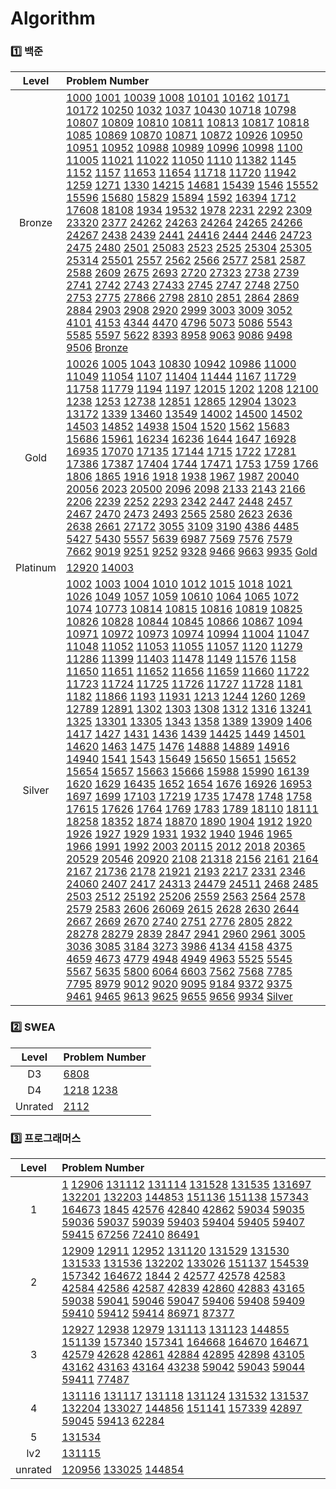 # Algorithm
### 1️⃣ 백준
| Level | Problem Number |
| :------: | :------ |
| Bronze | [1000](https://github.com/HurDong/Algorithm/tree/main/백준/Bronze/1000. A＋B) [1001](https://github.com/HurDong/Algorithm/tree/main/백준/Bronze/1001. A－B) [10039](https://github.com/HurDong/Algorithm/tree/main/백준/Bronze/10039. 평균 점수) [1008](https://github.com/HurDong/Algorithm/tree/main/백준/Bronze/1008. A／B) [10101](https://github.com/HurDong/Algorithm/tree/main/백준/Bronze/10101. 삼각형 외우기) [10162](https://github.com/HurDong/Algorithm/tree/main/백준/Bronze/10162. 전자레인지) [10171](https://github.com/HurDong/Algorithm/tree/main/백준/Bronze/10171. 고양이) [10172](https://github.com/HurDong/Algorithm/tree/main/백준/Bronze/10172. 개) [10250](https://github.com/HurDong/Algorithm/tree/main/백준/Bronze/10250. ACM 호텔) [1032](https://github.com/HurDong/Algorithm/tree/main/백준/Bronze/1032. 명령 프롬프트) [1037](https://github.com/HurDong/Algorithm/tree/main/백준/Bronze/1037. 약수) [10430](https://github.com/HurDong/Algorithm/tree/main/백준/Bronze/10430. 나머지) [10718](https://github.com/HurDong/Algorithm/tree/main/백준/Bronze/10718. We love kriii) [10798](https://github.com/HurDong/Algorithm/tree/main/백준/Bronze/10798. 세로읽기) [10807](https://github.com/HurDong/Algorithm/tree/main/백준/Bronze/10807. 개수 세기) [10809](https://github.com/HurDong/Algorithm/tree/main/백준/Bronze/10809. 알파벳 찾기) [10810](https://github.com/HurDong/Algorithm/tree/main/백준/Bronze/10810. 공 넣기) [10811](https://github.com/HurDong/Algorithm/tree/main/백준/Bronze/10811. 바구니 뒤집기) [10813](https://github.com/HurDong/Algorithm/tree/main/백준/Bronze/10813. 공 바꾸기) [10817](https://github.com/HurDong/Algorithm/tree/main/백준/Bronze/10817. 세 수) [10818](https://github.com/HurDong/Algorithm/tree/main/백준/Bronze/10818. 최소， 최대) [1085](https://github.com/HurDong/Algorithm/tree/main/백준/Bronze/1085. 직사각형에서 탈출) [10869](https://github.com/HurDong/Algorithm/tree/main/백준/Bronze/10869. 사칙연산) [10870](https://github.com/HurDong/Algorithm/tree/main/백준/Bronze/10870. 피보나치 수 5) [10871](https://github.com/HurDong/Algorithm/tree/main/백준/Bronze/10871. X보다 작은 수) [10872](https://github.com/HurDong/Algorithm/tree/main/백준/Bronze/10872. 팩토리얼) [10926](https://github.com/HurDong/Algorithm/tree/main/백준/Bronze/10926. ？？！) [10950](https://github.com/HurDong/Algorithm/tree/main/백준/Bronze/10950. A＋B － 3) [10951](https://github.com/HurDong/Algorithm/tree/main/백준/Bronze/10951. A＋B － 4) [10952](https://github.com/HurDong/Algorithm/tree/main/백준/Bronze/10952. A＋B － 5) [10988](https://github.com/HurDong/Algorithm/tree/main/백준/Bronze/10988. 팰린드롬인지 확인하기) [10989](https://github.com/HurDong/Algorithm/tree/main/백준/Bronze/10989. 수 정렬하기 3) [10996](https://github.com/HurDong/Algorithm/tree/main/백준/Bronze/10996. 별 찍기 － 21) [10998](https://github.com/HurDong/Algorithm/tree/main/백준/Bronze/10998. A×B) [1100](https://github.com/HurDong/Algorithm/tree/main/백준/Bronze/1100. 하얀 칸) [11005](https://github.com/HurDong/Algorithm/tree/main/백준/Bronze/11005. 진법 변환 2) [11021](https://github.com/HurDong/Algorithm/tree/main/백준/Bronze/11021. A＋B － 7) [11022](https://github.com/HurDong/Algorithm/tree/main/백준/Bronze/11022. A＋B － 8) [11050](https://github.com/HurDong/Algorithm/tree/main/백준/Bronze/11050. 이항 계수 1) [1110](https://github.com/HurDong/Algorithm/tree/main/백준/Bronze/1110. 더하기 사이클) [11382](https://github.com/HurDong/Algorithm/tree/main/백준/Bronze/11382. 꼬마 정민) [1145](https://github.com/HurDong/Algorithm/tree/main/백준/Bronze/1145. 적어도 대부분의 배수) [1152](https://github.com/HurDong/Algorithm/tree/main/백준/Bronze/1152. 단어의 개수) [1157](https://github.com/HurDong/Algorithm/tree/main/백준/Bronze/1157. 단어 공부) [11653](https://github.com/HurDong/Algorithm/tree/main/백준/Bronze/11653. 소인수분해) [11654](https://github.com/HurDong/Algorithm/tree/main/백준/Bronze/11654. 아스키 코드) [11718](https://github.com/HurDong/Algorithm/tree/main/백준/Bronze/11718. 그대로 출력하기) [11720](https://github.com/HurDong/Algorithm/tree/main/백준/Bronze/11720. 숫자의 합) [11942](https://github.com/HurDong/Algorithm/tree/main/백준/Bronze/11942. 고려대는 사랑입니다) [1259](https://github.com/HurDong/Algorithm/tree/main/백준/Bronze/1259. 팰린드롬수) [1271](https://github.com/HurDong/Algorithm/tree/main/백준/Bronze/1271. 엄청난 부자2) [1330](https://github.com/HurDong/Algorithm/tree/main/백준/Bronze/1330. 두 수 비교하기) [14215](https://github.com/HurDong/Algorithm/tree/main/백준/Bronze/14215. 세 막대) [14681](https://github.com/HurDong/Algorithm/tree/main/백준/Bronze/14681. 사분면 고르기) [15439](https://github.com/HurDong/Algorithm/tree/main/백준/Bronze/15439. 베라의 패션) [1546](https://github.com/HurDong/Algorithm/tree/main/백준/Bronze/1546. 평균) [15552](https://github.com/HurDong/Algorithm/tree/main/백준/Bronze/15552. 빠른 A＋B) [15596](https://github.com/HurDong/Algorithm/tree/main/백준/Bronze/15596. 정수 N개의 합) [15680](https://github.com/HurDong/Algorithm/tree/main/백준/Bronze/15680. 연세대학교) [15829](https://github.com/HurDong/Algorithm/tree/main/백준/Bronze/15829. Hashing) [15894](https://github.com/HurDong/Algorithm/tree/main/백준/Bronze/15894. 수학은 체육과목 입니다) [1592](https://github.com/HurDong/Algorithm/tree/main/백준/Bronze/1592. 영식이와 친구들) [16394](https://github.com/HurDong/Algorithm/tree/main/백준/Bronze/16394. 홍익대학교) [1712](https://github.com/HurDong/Algorithm/tree/main/백준/Bronze/1712. 손익분기점) [17608](https://github.com/HurDong/Algorithm/tree/main/백준/Bronze/17608. 막대기) [18108](https://github.com/HurDong/Algorithm/tree/main/백준/Bronze/18108. 1998년생인 내가 태국에서는 2541년생？！) [1934](https://github.com/HurDong/Algorithm/tree/main/백준/Bronze/1934. 최소공배수) [19532](https://github.com/HurDong/Algorithm/tree/main/백준/Bronze/19532. 수학은 비대면강의입니다) [1978](https://github.com/HurDong/Algorithm/tree/main/백준/Bronze/1978. 소수 찾기) [2231](https://github.com/HurDong/Algorithm/tree/main/백준/Bronze/2231. 분해합) [2292](https://github.com/HurDong/Algorithm/tree/main/백준/Bronze/2292. 벌집) [2309](https://github.com/HurDong/Algorithm/tree/main/백준/Bronze/2309. 일곱 난쟁이) [23320](https://github.com/HurDong/Algorithm/tree/main/백준/Bronze/23320. 홍익 절대평가) [2377](https://github.com/HurDong/Algorithm/tree/main/백준/Bronze/2377. Pottery) [24262](https://github.com/HurDong/Algorithm/tree/main/백준/Bronze/24262. 알고리즘 수업 － 알고리즘의 수행 시간 1) [24263](https://github.com/HurDong/Algorithm/tree/main/백준/Bronze/24263. 알고리즘 수업 － 알고리즘의 수행 시간 2) [24264](https://github.com/HurDong/Algorithm/tree/main/백준/Bronze/24264. 알고리즘 수업 － 알고리즘의 수행 시간 3) [24265](https://github.com/HurDong/Algorithm/tree/main/백준/Bronze/24265. 알고리즘 수업 － 알고리즘의 수행 시간 4) [24266](https://github.com/HurDong/Algorithm/tree/main/백준/Bronze/24266. 알고리즘 수업 － 알고리즘의 수행 시간 5) [24267](https://github.com/HurDong/Algorithm/tree/main/백준/Bronze/24267. 알고리즘 수업 － 알고리즘의 수행 시간 6) [2438](https://github.com/HurDong/Algorithm/tree/main/백준/Bronze/2438. 별 찍기 － 1) [2439](https://github.com/HurDong/Algorithm/tree/main/백준/Bronze/2439. 별 찍기 － 2) [2441](https://github.com/HurDong/Algorithm/tree/main/백준/Bronze/2441. 별 찍기 － 4) [24416](https://github.com/HurDong/Algorithm/tree/main/백준/Bronze/24416. 알고리즘 수업 － 피보나치 수 1) [2444](https://github.com/HurDong/Algorithm/tree/main/백준/Bronze/2444. 별 찍기 － 7) [2446](https://github.com/HurDong/Algorithm/tree/main/백준/Bronze/2446. 별 찍기 － 9) [24723](https://github.com/HurDong/Algorithm/tree/main/백준/Bronze/24723. 녹색거탑) [2475](https://github.com/HurDong/Algorithm/tree/main/백준/Bronze/2475. 검증수) [2480](https://github.com/HurDong/Algorithm/tree/main/백준/Bronze/2480. 주사위 세개) [2501](https://github.com/HurDong/Algorithm/tree/main/백준/Bronze/2501. 약수 구하기) [25083](https://github.com/HurDong/Algorithm/tree/main/백준/Bronze/25083. 새싹) [2523](https://github.com/HurDong/Algorithm/tree/main/백준/Bronze/2523. 별 찍기 － 13) [2525](https://github.com/HurDong/Algorithm/tree/main/백준/Bronze/2525. 오븐 시계) [25304](https://github.com/HurDong/Algorithm/tree/main/백준/Bronze/25304. 영수증) [25305](https://github.com/HurDong/Algorithm/tree/main/백준/Bronze/25305. 커트라인) [25314](https://github.com/HurDong/Algorithm/tree/main/백준/Bronze/25314. 코딩은 체육과목 입니다) [25501](https://github.com/HurDong/Algorithm/tree/main/백준/Bronze/25501. 재귀의 귀재) [2557](https://github.com/HurDong/Algorithm/tree/main/백준/Bronze/2557. Hello World) [2562](https://github.com/HurDong/Algorithm/tree/main/백준/Bronze/2562. 최댓값) [2566](https://github.com/HurDong/Algorithm/tree/main/백준/Bronze/2566. 최댓값) [2577](https://github.com/HurDong/Algorithm/tree/main/백준/Bronze/2577. 숫자의 개수) [2581](https://github.com/HurDong/Algorithm/tree/main/백준/Bronze/2581. 소수) [2587](https://github.com/HurDong/Algorithm/tree/main/백준/Bronze/2587. 대표값2) [2588](https://github.com/HurDong/Algorithm/tree/main/백준/Bronze/2588. 곱셈) [2609](https://github.com/HurDong/Algorithm/tree/main/백준/Bronze/2609. 최대공약수와 최소공배수) [2675](https://github.com/HurDong/Algorithm/tree/main/백준/Bronze/2675. 문자열 반복) [2693](https://github.com/HurDong/Algorithm/tree/main/백준/Bronze/2693. N번째 큰 수) [2720](https://github.com/HurDong/Algorithm/tree/main/백준/Bronze/2720. 세탁소 사장 동혁) [27323](https://github.com/HurDong/Algorithm/tree/main/백준/Bronze/27323. 직사각형) [2738](https://github.com/HurDong/Algorithm/tree/main/백준/Bronze/2738. 행렬 덧셈) [2739](https://github.com/HurDong/Algorithm/tree/main/백준/Bronze/2739. 구구단) [2741](https://github.com/HurDong/Algorithm/tree/main/백준/Bronze/2741. N 찍기) [2742](https://github.com/HurDong/Algorithm/tree/main/백준/Bronze/2742. 기찍 N) [2743](https://github.com/HurDong/Algorithm/tree/main/백준/Bronze/2743. 단어 길이 재기) [27433](https://github.com/HurDong/Algorithm/tree/main/백준/Bronze/27433. 팩토리얼 2) [2745](https://github.com/HurDong/Algorithm/tree/main/백준/Bronze/2745. 진법 변환) [2747](https://github.com/HurDong/Algorithm/tree/main/백준/Bronze/2747. 피보나치 수) [2748](https://github.com/HurDong/Algorithm/tree/main/백준/Bronze/2748. 피보나치 수 2) [2750](https://github.com/HurDong/Algorithm/tree/main/백준/Bronze/2750. 수 정렬하기) [2753](https://github.com/HurDong/Algorithm/tree/main/백준/Bronze/2753. 윤년) [2775](https://github.com/HurDong/Algorithm/tree/main/백준/Bronze/2775. 부녀회장이 될테야) [27866](https://github.com/HurDong/Algorithm/tree/main/백준/Bronze/27866. 문자와 문자열) [2798](https://github.com/HurDong/Algorithm/tree/main/백준/Bronze/2798. 블랙잭) [2810](https://github.com/HurDong/Algorithm/tree/main/백준/Bronze/2810. 컵홀더) [2851](https://github.com/HurDong/Algorithm/tree/main/백준/Bronze/2851. 슈퍼 마리오) [2864](https://github.com/HurDong/Algorithm/tree/main/백준/Bronze/2864. 5와 6의 차이) [2869](https://github.com/HurDong/Algorithm/tree/main/백준/Bronze/2869. 달팽이는 올라가고 싶다) [2884](https://github.com/HurDong/Algorithm/tree/main/백준/Bronze/2884. 알람 시계) [2903](https://github.com/HurDong/Algorithm/tree/main/백준/Bronze/2903. 중앙 이동 알고리즘) [2908](https://github.com/HurDong/Algorithm/tree/main/백준/Bronze/2908. 상수) [2920](https://github.com/HurDong/Algorithm/tree/main/백준/Bronze/2920. 음계) [2999](https://github.com/HurDong/Algorithm/tree/main/백준/Bronze/2999. 비밀 이메일) [3003](https://github.com/HurDong/Algorithm/tree/main/백준/Bronze/3003. 킹， 퀸， 룩， 비숍， 나이트， 폰) [3009](https://github.com/HurDong/Algorithm/tree/main/백준/Bronze/3009. 네 번째 점) [3052](https://github.com/HurDong/Algorithm/tree/main/백준/Bronze/3052. 나머지) [4101](https://github.com/HurDong/Algorithm/tree/main/백준/Bronze/4101. 크냐？) [4153](https://github.com/HurDong/Algorithm/tree/main/백준/Bronze/4153. 직각삼각형) [4344](https://github.com/HurDong/Algorithm/tree/main/백준/Bronze/4344. 평균은 넘겠지) [4470](https://github.com/HurDong/Algorithm/tree/main/백준/Bronze/4470. 줄번호) [4796](https://github.com/HurDong/Algorithm/tree/main/백준/Bronze/4796. 캠핑) [5073](https://github.com/HurDong/Algorithm/tree/main/백준/Bronze/5073. 삼각형과 세 변) [5086](https://github.com/HurDong/Algorithm/tree/main/백준/Bronze/5086. 배수와 약수) [5543](https://github.com/HurDong/Algorithm/tree/main/백준/Bronze/5543. 상근날드) [5585](https://github.com/HurDong/Algorithm/tree/main/백준/Bronze/5585. 거스름돈) [5597](https://github.com/HurDong/Algorithm/tree/main/백준/Bronze/5597. 과제 안 내신 분．．？) [5622](https://github.com/HurDong/Algorithm/tree/main/백준/Bronze/5622. 다이얼) [8393](https://github.com/HurDong/Algorithm/tree/main/백준/Bronze/8393. 합) [8958](https://github.com/HurDong/Algorithm/tree/main/백준/Bronze/8958. OX퀴즈) [9063](https://github.com/HurDong/Algorithm/tree/main/백준/Bronze/9063. 대지) [9086](https://github.com/HurDong/Algorithm/tree/main/백준/Bronze/9086. 문자열) [9498](https://github.com/HurDong/Algorithm/tree/main/백준/Bronze/9498. 시험 성적) [9506](https://github.com/HurDong/Algorithm/tree/main/백준/Bronze/9506. 약수들의 합) [Bronze](https://github.com/HurDong/Algorithm/tree/main/백준/Bronze/Bronze.iml)  |
| Gold | [10026](https://github.com/HurDong/Algorithm/tree/main/백준/Gold/10026. 적록색약) [1005](https://github.com/HurDong/Algorithm/tree/main/백준/Gold/1005. ACM Craft) [1043](https://github.com/HurDong/Algorithm/tree/main/백준/Gold/1043. 거짓말) [10830](https://github.com/HurDong/Algorithm/tree/main/백준/Gold/10830. 행렬 제곱) [10942](https://github.com/HurDong/Algorithm/tree/main/백준/Gold/10942. 팰린드롬？) [10986](https://github.com/HurDong/Algorithm/tree/main/백준/Gold/10986. 나머지 합) [11000](https://github.com/HurDong/Algorithm/tree/main/백준/Gold/11000. 강의실 배정) [11049](https://github.com/HurDong/Algorithm/tree/main/백준/Gold/11049. 행렬 곱셈 순서) [11054](https://github.com/HurDong/Algorithm/tree/main/백준/Gold/11054. 가장 긴 바이토닉 부분 수열) [1107](https://github.com/HurDong/Algorithm/tree/main/백준/Gold/1107. 리모컨) [11404](https://github.com/HurDong/Algorithm/tree/main/백준/Gold/11404. 플로이드) [11444](https://github.com/HurDong/Algorithm/tree/main/백준/Gold/11444. 피보나치 수 6) [1167](https://github.com/HurDong/Algorithm/tree/main/백준/Gold/1167. 트리의 지름) [11729](https://github.com/HurDong/Algorithm/tree/main/백준/Gold/11729. 하노이 탑 이동 순서) [11758](https://github.com/HurDong/Algorithm/tree/main/백준/Gold/11758. CCW) [11779](https://github.com/HurDong/Algorithm/tree/main/백준/Gold/11779. 최소비용 구하기 2) [1194](https://github.com/HurDong/Algorithm/tree/main/백준/Gold/1194. 달이 차오른다， 가자．) [1197](https://github.com/HurDong/Algorithm/tree/main/백준/Gold/1197. 최소 스패닝 트리) [12015](https://github.com/HurDong/Algorithm/tree/main/백준/Gold/12015. 가장 긴 증가하는 부분 수열 2) [1202](https://github.com/HurDong/Algorithm/tree/main/백준/Gold/1202. 보석 도둑) [1208](https://github.com/HurDong/Algorithm/tree/main/백준/Gold/1208. 부분수열의 합 2) [12100](https://github.com/HurDong/Algorithm/tree/main/백준/Gold/12100. 2048 （Easy）) [1238](https://github.com/HurDong/Algorithm/tree/main/백준/Gold/1238. 파티) [1253](https://github.com/HurDong/Algorithm/tree/main/백준/Gold/1253. 좋다) [12738](https://github.com/HurDong/Algorithm/tree/main/백준/Gold/12738. 가장 긴 증가하는 부분 수열 3) [12851](https://github.com/HurDong/Algorithm/tree/main/백준/Gold/12851. 숨바꼭질 2) [12865](https://github.com/HurDong/Algorithm/tree/main/백준/Gold/12865. 평범한 배낭) [12904](https://github.com/HurDong/Algorithm/tree/main/백준/Gold/12904. A와 B) [13023](https://github.com/HurDong/Algorithm/tree/main/백준/Gold/13023. ABCDE) [13172](https://github.com/HurDong/Algorithm/tree/main/백준/Gold/13172. Σ) [1339](https://github.com/HurDong/Algorithm/tree/main/백준/Gold/1339. 단어 수학) [13460](https://github.com/HurDong/Algorithm/tree/main/백준/Gold/13460. 구슬 탈출 2) [13549](https://github.com/HurDong/Algorithm/tree/main/백준/Gold/13549. 숨바꼭질 3) [14002](https://github.com/HurDong/Algorithm/tree/main/백준/Gold/14002. 가장 긴 증가하는 부분 수열 4) [14500](https://github.com/HurDong/Algorithm/tree/main/백준/Gold/14500. 테트로미노) [14502](https://github.com/HurDong/Algorithm/tree/main/백준/Gold/14502. 연구소) [14503](https://github.com/HurDong/Algorithm/tree/main/백준/Gold/14503. 로봇 청소기) [14852](https://github.com/HurDong/Algorithm/tree/main/백준/Gold/14852. 타일 채우기 3) [14938](https://github.com/HurDong/Algorithm/tree/main/백준/Gold/14938. 서강그라운드) [1504](https://github.com/HurDong/Algorithm/tree/main/백준/Gold/1504. 특정한 최단 경로) [1520](https://github.com/HurDong/Algorithm/tree/main/백준/Gold/1520. 내리막 길) [1562](https://github.com/HurDong/Algorithm/tree/main/백준/Gold/1562. 계단 수) [15683](https://github.com/HurDong/Algorithm/tree/main/백준/Gold/15683. 감시) [15686](https://github.com/HurDong/Algorithm/tree/main/백준/Gold/15686. 치킨 배달) [15961](https://github.com/HurDong/Algorithm/tree/main/백준/Gold/15961. 회전 초밥) [16234](https://github.com/HurDong/Algorithm/tree/main/백준/Gold/16234. 인구 이동) [16236](https://github.com/HurDong/Algorithm/tree/main/백준/Gold/16236. 아기 상어) [1644](https://github.com/HurDong/Algorithm/tree/main/백준/Gold/1644. 소수의 연속합) [1647](https://github.com/HurDong/Algorithm/tree/main/백준/Gold/1647. 도시 분할 계획) [16928](https://github.com/HurDong/Algorithm/tree/main/백준/Gold/16928. 뱀과 사다리 게임) [16935](https://github.com/HurDong/Algorithm/tree/main/백준/Gold/16935. 배열 돌리기 3) [17070](https://github.com/HurDong/Algorithm/tree/main/백준/Gold/17070. 파이프 옮기기 1) [17135](https://github.com/HurDong/Algorithm/tree/main/백준/Gold/17135. 캐슬 디펜스) [17144](https://github.com/HurDong/Algorithm/tree/main/백준/Gold/17144. 미세먼지 안녕！) [1715](https://github.com/HurDong/Algorithm/tree/main/백준/Gold/1715. 카드 정렬하기) [1722](https://github.com/HurDong/Algorithm/tree/main/백준/Gold/1722. 순열의 순서) [17281](https://github.com/HurDong/Algorithm/tree/main/백준/Gold/17281. ⚾) [17386](https://github.com/HurDong/Algorithm/tree/main/백준/Gold/17386. 선분 교차 1) [17387](https://github.com/HurDong/Algorithm/tree/main/백준/Gold/17387. 선분 교차 2) [17404](https://github.com/HurDong/Algorithm/tree/main/백준/Gold/17404. RGB거리 2) [1744](https://github.com/HurDong/Algorithm/tree/main/백준/Gold/1744. 수 묶기) [17471](https://github.com/HurDong/Algorithm/tree/main/백준/Gold/17471. 게리맨더링) [1753](https://github.com/HurDong/Algorithm/tree/main/백준/Gold/1753. 최단경로) [1759](https://github.com/HurDong/Algorithm/tree/main/백준/Gold/1759. 암호 만들기) [1766](https://github.com/HurDong/Algorithm/tree/main/백준/Gold/1766. 문제집) [1806](https://github.com/HurDong/Algorithm/tree/main/백준/Gold/1806. 부분합) [1865](https://github.com/HurDong/Algorithm/tree/main/백준/Gold/1865. 웜홀) [1916](https://github.com/HurDong/Algorithm/tree/main/백준/Gold/1916. 최소비용 구하기) [1918](https://github.com/HurDong/Algorithm/tree/main/백준/Gold/1918. 후위 표기식) [1938](https://github.com/HurDong/Algorithm/tree/main/백준/Gold/1938. 통나무 옮기기) [1967](https://github.com/HurDong/Algorithm/tree/main/백준/Gold/1967. 트리의 지름) [1987](https://github.com/HurDong/Algorithm/tree/main/백준/Gold/1987. 알파벳) [20040](https://github.com/HurDong/Algorithm/tree/main/백준/Gold/20040. 사이클 게임) [20056](https://github.com/HurDong/Algorithm/tree/main/백준/Gold/20056. 마법사 상어와 파이어볼) [2023](https://github.com/HurDong/Algorithm/tree/main/백준/Gold/2023. 신기한 소수) [20500](https://github.com/HurDong/Algorithm/tree/main/백준/Gold/20500. Ezreal 여눈부터 가네 ㅈㅈ) [2096](https://github.com/HurDong/Algorithm/tree/main/백준/Gold/2096. 내려가기) [2098](https://github.com/HurDong/Algorithm/tree/main/백준/Gold/2098. 외판원 순회) [2133](https://github.com/HurDong/Algorithm/tree/main/백준/Gold/2133. 타일 채우기) [2143](https://github.com/HurDong/Algorithm/tree/main/백준/Gold/2143. 두 배열의 합) [2166](https://github.com/HurDong/Algorithm/tree/main/백준/Gold/2166. 다각형의 면적) [2206](https://github.com/HurDong/Algorithm/tree/main/백준/Gold/2206. 벽 부수고 이동하기) [2239](https://github.com/HurDong/Algorithm/tree/main/백준/Gold/2239. 스도쿠) [2252](https://github.com/HurDong/Algorithm/tree/main/백준/Gold/2252. 줄 세우기) [2293](https://github.com/HurDong/Algorithm/tree/main/백준/Gold/2293. 동전 1) [2342](https://github.com/HurDong/Algorithm/tree/main/백준/Gold/2342. Dance Dance Revolution) [2447](https://github.com/HurDong/Algorithm/tree/main/백준/Gold/2447. 별 찍기 － 10) [2448](https://github.com/HurDong/Algorithm/tree/main/백준/Gold/2448. 별 찍기 － 11) [2457](https://github.com/HurDong/Algorithm/tree/main/백준/Gold/2457. 공주님의 정원) [2467](https://github.com/HurDong/Algorithm/tree/main/백준/Gold/2467. 용액) [2470](https://github.com/HurDong/Algorithm/tree/main/백준/Gold/2470. 두 용액) [2473](https://github.com/HurDong/Algorithm/tree/main/백준/Gold/2473. 세 용액) [2493](https://github.com/HurDong/Algorithm/tree/main/백준/Gold/2493. 탑) [2565](https://github.com/HurDong/Algorithm/tree/main/백준/Gold/2565. 전깃줄) [2580](https://github.com/HurDong/Algorithm/tree/main/백준/Gold/2580. 스도쿠) [2623](https://github.com/HurDong/Algorithm/tree/main/백준/Gold/2623. 음악프로그램) [2636](https://github.com/HurDong/Algorithm/tree/main/백준/Gold/2636. 치즈) [2638](https://github.com/HurDong/Algorithm/tree/main/백준/Gold/2638. 치즈) [2661](https://github.com/HurDong/Algorithm/tree/main/백준/Gold/2661. 좋은수열) [27172](https://github.com/HurDong/Algorithm/tree/main/백준/Gold/27172. 수 나누기 게임) [3055](https://github.com/HurDong/Algorithm/tree/main/백준/Gold/3055. 탈출) [3109](https://github.com/HurDong/Algorithm/tree/main/백준/Gold/3109. 빵집) [3190](https://github.com/HurDong/Algorithm/tree/main/백준/Gold/3190. 뱀) [4386](https://github.com/HurDong/Algorithm/tree/main/백준/Gold/4386. 별자리 만들기) [4485](https://github.com/HurDong/Algorithm/tree/main/백준/Gold/4485. 녹색 옷 입은 애가 젤다지？) [5427](https://github.com/HurDong/Algorithm/tree/main/백준/Gold/5427. 불) [5430](https://github.com/HurDong/Algorithm/tree/main/백준/Gold/5430. AC) [5557](https://github.com/HurDong/Algorithm/tree/main/백준/Gold/5557. 1학년) [5639](https://github.com/HurDong/Algorithm/tree/main/백준/Gold/5639. 이진 검색 트리) [6987](https://github.com/HurDong/Algorithm/tree/main/백준/Gold/6987. 월드컵) [7569](https://github.com/HurDong/Algorithm/tree/main/백준/Gold/7569. 토마토) [7576](https://github.com/HurDong/Algorithm/tree/main/백준/Gold/7576. 토마토) [7579](https://github.com/HurDong/Algorithm/tree/main/백준/Gold/7579. 앱) [7662](https://github.com/HurDong/Algorithm/tree/main/백준/Gold/7662. 이중 우선순위 큐) [9019](https://github.com/HurDong/Algorithm/tree/main/백준/Gold/9019. DSLR) [9251](https://github.com/HurDong/Algorithm/tree/main/백준/Gold/9251. LCS) [9252](https://github.com/HurDong/Algorithm/tree/main/백준/Gold/9252. LCS 2) [9328](https://github.com/HurDong/Algorithm/tree/main/백준/Gold/9328. 열쇠) [9466](https://github.com/HurDong/Algorithm/tree/main/백준/Gold/9466. 텀 프로젝트) [9663](https://github.com/HurDong/Algorithm/tree/main/백준/Gold/9663. N－Queen) [9935](https://github.com/HurDong/Algorithm/tree/main/백준/Gold/9935. 문자열 폭발) [Gold](https://github.com/HurDong/Algorithm/tree/main/백준/Gold/Gold.iml)  |
| Platinum | [12920](https://github.com/HurDong/Algorithm/tree/main/백준/Platinum/12920. 평범한 배낭 2) [14003](https://github.com/HurDong/Algorithm/tree/main/백준/Platinum/14003. 가장 긴 증가하는 부분 수열 5)  |
| Silver | [1002](https://github.com/HurDong/Algorithm/tree/main/백준/Silver/1002. 터렛) [1003](https://github.com/HurDong/Algorithm/tree/main/백준/Silver/1003. 피보나치 함수) [1004](https://github.com/HurDong/Algorithm/tree/main/백준/Silver/1004. 어린 왕자) [1010](https://github.com/HurDong/Algorithm/tree/main/백준/Silver/1010. 다리 놓기) [1012](https://github.com/HurDong/Algorithm/tree/main/백준/Silver/1012. 유기농 배추) [1015](https://github.com/HurDong/Algorithm/tree/main/백준/Silver/1015. 수열 정렬) [1018](https://github.com/HurDong/Algorithm/tree/main/백준/Silver/1018. 체스판 다시 칠하기) [1021](https://github.com/HurDong/Algorithm/tree/main/백준/Silver/1021. 회전하는 큐) [1026](https://github.com/HurDong/Algorithm/tree/main/백준/Silver/1026. 보물) [1049](https://github.com/HurDong/Algorithm/tree/main/백준/Silver/1049. 기타줄) [1057](https://github.com/HurDong/Algorithm/tree/main/백준/Silver/1057. 토너먼트) [1059](https://github.com/HurDong/Algorithm/tree/main/백준/Silver/1059. 좋은 구간) [10610](https://github.com/HurDong/Algorithm/tree/main/백준/Silver/10610. 30) [1064](https://github.com/HurDong/Algorithm/tree/main/백준/Silver/1064. 평행사변형) [1065](https://github.com/HurDong/Algorithm/tree/main/백준/Silver/1065. 한수) [1072](https://github.com/HurDong/Algorithm/tree/main/백준/Silver/1072. 게임) [1074](https://github.com/HurDong/Algorithm/tree/main/백준/Silver/1074. Z) [10773](https://github.com/HurDong/Algorithm/tree/main/백준/Silver/10773. 제로) [10814](https://github.com/HurDong/Algorithm/tree/main/백준/Silver/10814. 나이순 정렬) [10815](https://github.com/HurDong/Algorithm/tree/main/백준/Silver/10815. 숫자 카드) [10816](https://github.com/HurDong/Algorithm/tree/main/백준/Silver/10816. 숫자 카드 2) [10819](https://github.com/HurDong/Algorithm/tree/main/백준/Silver/10819. 차이를 최대로) [10825](https://github.com/HurDong/Algorithm/tree/main/백준/Silver/10825. 국영수) [10826](https://github.com/HurDong/Algorithm/tree/main/백준/Silver/10826. 피보나치 수 4) [10828](https://github.com/HurDong/Algorithm/tree/main/백준/Silver/10828. 스택) [10844](https://github.com/HurDong/Algorithm/tree/main/백준/Silver/10844. 쉬운 계단 수) [10845](https://github.com/HurDong/Algorithm/tree/main/백준/Silver/10845. 큐) [10866](https://github.com/HurDong/Algorithm/tree/main/백준/Silver/10866. 덱) [10867](https://github.com/HurDong/Algorithm/tree/main/백준/Silver/10867. 중복 빼고 정렬하기) [1094](https://github.com/HurDong/Algorithm/tree/main/백준/Silver/1094. 막대기) [10971](https://github.com/HurDong/Algorithm/tree/main/백준/Silver/10971. 외판원 순회 2) [10972](https://github.com/HurDong/Algorithm/tree/main/백준/Silver/10972. 다음 순열) [10973](https://github.com/HurDong/Algorithm/tree/main/백준/Silver/10973. 이전 순열) [10974](https://github.com/HurDong/Algorithm/tree/main/백준/Silver/10974. 모든 순열) [10994](https://github.com/HurDong/Algorithm/tree/main/백준/Silver/10994. 별 찍기 － 19) [11004](https://github.com/HurDong/Algorithm/tree/main/백준/Silver/11004. K번째 수) [11047](https://github.com/HurDong/Algorithm/tree/main/백준/Silver/11047. 동전 0) [11048](https://github.com/HurDong/Algorithm/tree/main/백준/Silver/11048. 이동하기) [11052](https://github.com/HurDong/Algorithm/tree/main/백준/Silver/11052. 카드 구매하기) [11053](https://github.com/HurDong/Algorithm/tree/main/백준/Silver/11053. 가장 긴 증가하는 부분 수열) [11055](https://github.com/HurDong/Algorithm/tree/main/백준/Silver/11055. 가장 큰 증가하는 부분 수열) [11057](https://github.com/HurDong/Algorithm/tree/main/백준/Silver/11057. 오르막 수) [1120](https://github.com/HurDong/Algorithm/tree/main/백준/Silver/1120. 문자열) [11279](https://github.com/HurDong/Algorithm/tree/main/백준/Silver/11279. 최대 힙) [11286](https://github.com/HurDong/Algorithm/tree/main/백준/Silver/11286. 절댓값 힙) [11399](https://github.com/HurDong/Algorithm/tree/main/백준/Silver/11399. ATM) [11403](https://github.com/HurDong/Algorithm/tree/main/백준/Silver/11403. 경로 찾기) [11478](https://github.com/HurDong/Algorithm/tree/main/백준/Silver/11478. 서로 다른 부분 문자열의 개수) [1149](https://github.com/HurDong/Algorithm/tree/main/백준/Silver/1149. RGB거리) [11576](https://github.com/HurDong/Algorithm/tree/main/백준/Silver/11576. Base Conversion) [1158](https://github.com/HurDong/Algorithm/tree/main/백준/Silver/1158. 요세푸스 문제) [11650](https://github.com/HurDong/Algorithm/tree/main/백준/Silver/11650. 좌표 정렬하기) [11651](https://github.com/HurDong/Algorithm/tree/main/백준/Silver/11651. 좌표 정렬하기 2) [11652](https://github.com/HurDong/Algorithm/tree/main/백준/Silver/11652. 카드) [11656](https://github.com/HurDong/Algorithm/tree/main/백준/Silver/11656. 접미사 배열) [11659](https://github.com/HurDong/Algorithm/tree/main/백준/Silver/11659. 구간 합 구하기 4) [11660](https://github.com/HurDong/Algorithm/tree/main/백준/Silver/11660. 구간 합 구하기 5) [11722](https://github.com/HurDong/Algorithm/tree/main/백준/Silver/11722. 가장 긴 감소하는 부분 수열) [11723](https://github.com/HurDong/Algorithm/tree/main/백준/Silver/11723. 집합) [11724](https://github.com/HurDong/Algorithm/tree/main/백준/Silver/11724. 연결 요소의 개수) [11725](https://github.com/HurDong/Algorithm/tree/main/백준/Silver/11725. 트리의 부모 찾기) [11726](https://github.com/HurDong/Algorithm/tree/main/백준/Silver/11726. 2×n 타일링) [11727](https://github.com/HurDong/Algorithm/tree/main/백준/Silver/11727. 2×n 타일링 2) [11728](https://github.com/HurDong/Algorithm/tree/main/백준/Silver/11728. 배열 합치기) [1181](https://github.com/HurDong/Algorithm/tree/main/백준/Silver/1181. 단어 정렬) [1182](https://github.com/HurDong/Algorithm/tree/main/백준/Silver/1182. 부분수열의 합) [11866](https://github.com/HurDong/Algorithm/tree/main/백준/Silver/11866. 요세푸스 문제 0) [1193](https://github.com/HurDong/Algorithm/tree/main/백준/Silver/1193. 분수찾기) [11931](https://github.com/HurDong/Algorithm/tree/main/백준/Silver/11931. 수 정렬하기 4) [1213](https://github.com/HurDong/Algorithm/tree/main/백준/Silver/1213. 팰린드롬 만들기) [1244](https://github.com/HurDong/Algorithm/tree/main/백준/Silver/1244. 스위치 켜고 끄기) [1260](https://github.com/HurDong/Algorithm/tree/main/백준/Silver/1260. DFS와 BFS) [1269](https://github.com/HurDong/Algorithm/tree/main/백준/Silver/1269. 대칭 차집합) [12789](https://github.com/HurDong/Algorithm/tree/main/백준/Silver/12789. 도키도키 간식드리미) [12891](https://github.com/HurDong/Algorithm/tree/main/백준/Silver/12891. DNA 비밀번호) [1302](https://github.com/HurDong/Algorithm/tree/main/백준/Silver/1302. 베스트셀러) [1303](https://github.com/HurDong/Algorithm/tree/main/백준/Silver/1303. 전쟁 － 전투) [1308](https://github.com/HurDong/Algorithm/tree/main/백준/Silver/1308. D－Day) [1312](https://github.com/HurDong/Algorithm/tree/main/백준/Silver/1312. 소수) [1316](https://github.com/HurDong/Algorithm/tree/main/백준/Silver/1316. 그룹 단어 체커) [13241](https://github.com/HurDong/Algorithm/tree/main/백준/Silver/13241. 최소공배수) [1325](https://github.com/HurDong/Algorithm/tree/main/백준/Silver/1325. 효율적인 해킹) [13301](https://github.com/HurDong/Algorithm/tree/main/백준/Silver/13301. 타일 장식물) [13305](https://github.com/HurDong/Algorithm/tree/main/백준/Silver/13305. 주유소) [1343](https://github.com/HurDong/Algorithm/tree/main/백준/Silver/1343. 폴리오미노) [1358](https://github.com/HurDong/Algorithm/tree/main/백준/Silver/1358. 하키) [1389](https://github.com/HurDong/Algorithm/tree/main/백준/Silver/1389. 케빈 베이컨의 6단계 법칙) [13909](https://github.com/HurDong/Algorithm/tree/main/백준/Silver/13909. 창문 닫기) [1406](https://github.com/HurDong/Algorithm/tree/main/백준/Silver/1406. 에디터) [1417](https://github.com/HurDong/Algorithm/tree/main/백준/Silver/1417. 국회의원 선거) [1427](https://github.com/HurDong/Algorithm/tree/main/백준/Silver/1427. 소트인사이드) [1431](https://github.com/HurDong/Algorithm/tree/main/백준/Silver/1431. 시리얼 번호) [1436](https://github.com/HurDong/Algorithm/tree/main/백준/Silver/1436. 영화감독 숌) [1439](https://github.com/HurDong/Algorithm/tree/main/백준/Silver/1439. 뒤집기) [14425](https://github.com/HurDong/Algorithm/tree/main/백준/Silver/14425. 문자열 집합) [1449](https://github.com/HurDong/Algorithm/tree/main/백준/Silver/1449. 수리공 항승) [14501](https://github.com/HurDong/Algorithm/tree/main/백준/Silver/14501. 퇴사) [14620](https://github.com/HurDong/Algorithm/tree/main/백준/Silver/14620. 꽃길) [1463](https://github.com/HurDong/Algorithm/tree/main/백준/Silver/1463. 1로 만들기) [1475](https://github.com/HurDong/Algorithm/tree/main/백준/Silver/1475. 방 번호) [1476](https://github.com/HurDong/Algorithm/tree/main/백준/Silver/1476. 날짜 계산) [14888](https://github.com/HurDong/Algorithm/tree/main/백준/Silver/14888. 연산자 끼워넣기) [14889](https://github.com/HurDong/Algorithm/tree/main/백준/Silver/14889. 스타트와 링크) [14916](https://github.com/HurDong/Algorithm/tree/main/백준/Silver/14916. 거스름돈) [14940](https://github.com/HurDong/Algorithm/tree/main/백준/Silver/14940. 쉬운 최단거리) [1541](https://github.com/HurDong/Algorithm/tree/main/백준/Silver/1541. 잃어버린 괄호) [1543](https://github.com/HurDong/Algorithm/tree/main/백준/Silver/1543. 문서 검색) [15649](https://github.com/HurDong/Algorithm/tree/main/백준/Silver/15649. N과 M （1）) [15650](https://github.com/HurDong/Algorithm/tree/main/백준/Silver/15650. N과 M （2）) [15651](https://github.com/HurDong/Algorithm/tree/main/백준/Silver/15651. N과 M （3）) [15652](https://github.com/HurDong/Algorithm/tree/main/백준/Silver/15652. N과 M （4）) [15654](https://github.com/HurDong/Algorithm/tree/main/백준/Silver/15654. N과 M （5）) [15657](https://github.com/HurDong/Algorithm/tree/main/백준/Silver/15657. N과 M （8）) [15663](https://github.com/HurDong/Algorithm/tree/main/백준/Silver/15663. N과 M （9）) [15666](https://github.com/HurDong/Algorithm/tree/main/백준/Silver/15666. N과 M （12）) [15988](https://github.com/HurDong/Algorithm/tree/main/백준/Silver/15988. 1， 2， 3 더하기 3) [15990](https://github.com/HurDong/Algorithm/tree/main/백준/Silver/15990. 1， 2， 3 더하기 5) [16139](https://github.com/HurDong/Algorithm/tree/main/백준/Silver/16139. 인간－컴퓨터 상호작용) [1620](https://github.com/HurDong/Algorithm/tree/main/백준/Silver/1620. 나는야 포켓몬 마스터 이다솜) [1629](https://github.com/HurDong/Algorithm/tree/main/백준/Silver/1629. 곱셈) [16435](https://github.com/HurDong/Algorithm/tree/main/백준/Silver/16435. 스네이크버드) [1652](https://github.com/HurDong/Algorithm/tree/main/백준/Silver/1652. 누울 자리를 찾아라) [1654](https://github.com/HurDong/Algorithm/tree/main/백준/Silver/1654. 랜선 자르기) [1676](https://github.com/HurDong/Algorithm/tree/main/백준/Silver/1676. 팩토리얼 0의 개수) [16926](https://github.com/HurDong/Algorithm/tree/main/백준/Silver/16926. 배열 돌리기 1) [16953](https://github.com/HurDong/Algorithm/tree/main/백준/Silver/16953. A → B) [1697](https://github.com/HurDong/Algorithm/tree/main/백준/Silver/1697. 숨바꼭질) [1699](https://github.com/HurDong/Algorithm/tree/main/백준/Silver/1699. 제곱수의 합) [17103](https://github.com/HurDong/Algorithm/tree/main/백준/Silver/17103. 골드바흐 파티션) [17219](https://github.com/HurDong/Algorithm/tree/main/백준/Silver/17219. 비밀번호 찾기) [1735](https://github.com/HurDong/Algorithm/tree/main/백준/Silver/1735. 분수 합) [17478](https://github.com/HurDong/Algorithm/tree/main/백준/Silver/17478. 재귀함수가 뭔가요？) [1748](https://github.com/HurDong/Algorithm/tree/main/백준/Silver/1748. 수 이어 쓰기 1) [1758](https://github.com/HurDong/Algorithm/tree/main/백준/Silver/1758. 알바생 강호) [17615](https://github.com/HurDong/Algorithm/tree/main/백준/Silver/17615. 볼 모으기) [17626](https://github.com/HurDong/Algorithm/tree/main/백준/Silver/17626. Four Squares) [1764](https://github.com/HurDong/Algorithm/tree/main/백준/Silver/1764. 듣보잡) [1769](https://github.com/HurDong/Algorithm/tree/main/백준/Silver/1769. 3의 배수) [1783](https://github.com/HurDong/Algorithm/tree/main/백준/Silver/1783. 병든 나이트) [1789](https://github.com/HurDong/Algorithm/tree/main/백준/Silver/1789. 수들의 합) [18110](https://github.com/HurDong/Algorithm/tree/main/백준/Silver/18110. solved．ac) [18111](https://github.com/HurDong/Algorithm/tree/main/백준/Silver/18111. 마인크래프트) [18258](https://github.com/HurDong/Algorithm/tree/main/백준/Silver/18258. 큐 2) [18352](https://github.com/HurDong/Algorithm/tree/main/백준/Silver/18352. 특정 거리의 도시 찾기) [1874](https://github.com/HurDong/Algorithm/tree/main/백준/Silver/1874. 스택 수열) [18870](https://github.com/HurDong/Algorithm/tree/main/백준/Silver/18870. 좌표 압축) [1890](https://github.com/HurDong/Algorithm/tree/main/백준/Silver/1890. 점프) [1904](https://github.com/HurDong/Algorithm/tree/main/백준/Silver/1904. 01타일) [1912](https://github.com/HurDong/Algorithm/tree/main/백준/Silver/1912. 연속합) [1920](https://github.com/HurDong/Algorithm/tree/main/백준/Silver/1920. 수 찾기) [1926](https://github.com/HurDong/Algorithm/tree/main/백준/Silver/1926. 그림) [1927](https://github.com/HurDong/Algorithm/tree/main/백준/Silver/1927. 최소 힙) [1929](https://github.com/HurDong/Algorithm/tree/main/백준/Silver/1929. 소수 구하기) [1931](https://github.com/HurDong/Algorithm/tree/main/백준/Silver/1931. 회의실 배정) [1932](https://github.com/HurDong/Algorithm/tree/main/백준/Silver/1932. 정수 삼각형) [1940](https://github.com/HurDong/Algorithm/tree/main/백준/Silver/1940. 주몽) [1946](https://github.com/HurDong/Algorithm/tree/main/백준/Silver/1946. 신입 사원) [1965](https://github.com/HurDong/Algorithm/tree/main/백준/Silver/1965. 상자넣기) [1966](https://github.com/HurDong/Algorithm/tree/main/백준/Silver/1966. 프린터 큐) [1991](https://github.com/HurDong/Algorithm/tree/main/백준/Silver/1991. 트리 순회) [1992](https://github.com/HurDong/Algorithm/tree/main/백준/Silver/1992. 쿼드트리) [2003](https://github.com/HurDong/Algorithm/tree/main/백준/Silver/2003. 수들의 합 2) [20115](https://github.com/HurDong/Algorithm/tree/main/백준/Silver/20115. 에너지 드링크) [2012](https://github.com/HurDong/Algorithm/tree/main/백준/Silver/2012. 등수 매기기) [2018](https://github.com/HurDong/Algorithm/tree/main/백준/Silver/2018. 수들의 합 5) [20365](https://github.com/HurDong/Algorithm/tree/main/백준/Silver/20365. 블로그2) [20529](https://github.com/HurDong/Algorithm/tree/main/백준/Silver/20529. 가장 가까운 세 사람의 심리적 거리) [20546](https://github.com/HurDong/Algorithm/tree/main/백준/Silver/20546. 🐜 기적의 매매법 🐜) [20920](https://github.com/HurDong/Algorithm/tree/main/백준/Silver/20920. 영단어 암기는 괴로워) [2108](https://github.com/HurDong/Algorithm/tree/main/백준/Silver/2108. 통계학) [21318](https://github.com/HurDong/Algorithm/tree/main/백준/Silver/21318. 피아노 체조) [2156](https://github.com/HurDong/Algorithm/tree/main/백준/Silver/2156. 포도주 시식) [2161](https://github.com/HurDong/Algorithm/tree/main/백준/Silver/2161. 카드1) [2164](https://github.com/HurDong/Algorithm/tree/main/백준/Silver/2164. 카드2) [2167](https://github.com/HurDong/Algorithm/tree/main/백준/Silver/2167. 2차원 배열의 합) [21736](https://github.com/HurDong/Algorithm/tree/main/백준/Silver/21736. 헌내기는 친구가 필요해) [2178](https://github.com/HurDong/Algorithm/tree/main/백준/Silver/2178. 미로 탐색) [21921](https://github.com/HurDong/Algorithm/tree/main/백준/Silver/21921. 블로그) [2193](https://github.com/HurDong/Algorithm/tree/main/백준/Silver/2193. 이친수) [2217](https://github.com/HurDong/Algorithm/tree/main/백준/Silver/2217. 로프) [2331](https://github.com/HurDong/Algorithm/tree/main/백준/Silver/2331. 반복수열) [2346](https://github.com/HurDong/Algorithm/tree/main/백준/Silver/2346. 풍선 터뜨리기) [24060](https://github.com/HurDong/Algorithm/tree/main/백준/Silver/24060. 알고리즘 수업 － 병합 정렬 1) [2407](https://github.com/HurDong/Algorithm/tree/main/백준/Silver/2407. 조합) [2417](https://github.com/HurDong/Algorithm/tree/main/백준/Silver/2417. 정수 제곱근) [24313](https://github.com/HurDong/Algorithm/tree/main/백준/Silver/24313. 알고리즘 수업 － 점근적 표기 1) [24479](https://github.com/HurDong/Algorithm/tree/main/백준/Silver/24479. 알고리즘 수업 － 깊이 우선 탐색 1) [24511](https://github.com/HurDong/Algorithm/tree/main/백준/Silver/24511. queuestack) [2468](https://github.com/HurDong/Algorithm/tree/main/백준/Silver/2468. 안전 영역) [2485](https://github.com/HurDong/Algorithm/tree/main/백준/Silver/2485. 가로수) [2503](https://github.com/HurDong/Algorithm/tree/main/백준/Silver/2503. 숫자 야구) [2512](https://github.com/HurDong/Algorithm/tree/main/백준/Silver/2512. 예산) [25192](https://github.com/HurDong/Algorithm/tree/main/백준/Silver/25192. 인사성 밝은 곰곰이) [25206](https://github.com/HurDong/Algorithm/tree/main/백준/Silver/25206. 너의 평점은) [2559](https://github.com/HurDong/Algorithm/tree/main/백준/Silver/2559. 수열) [2563](https://github.com/HurDong/Algorithm/tree/main/백준/Silver/2563. 색종이) [2564](https://github.com/HurDong/Algorithm/tree/main/백준/Silver/2564. 경비원) [2578](https://github.com/HurDong/Algorithm/tree/main/백준/Silver/2578. 빙고) [2579](https://github.com/HurDong/Algorithm/tree/main/백준/Silver/2579. 계단 오르기) [2583](https://github.com/HurDong/Algorithm/tree/main/백준/Silver/2583. 영역 구하기) [2606](https://github.com/HurDong/Algorithm/tree/main/백준/Silver/2606. 바이러스) [26069](https://github.com/HurDong/Algorithm/tree/main/백준/Silver/26069. 붙임성 좋은 총총이) [2615](https://github.com/HurDong/Algorithm/tree/main/백준/Silver/2615. 오목) [2628](https://github.com/HurDong/Algorithm/tree/main/백준/Silver/2628. 종이자르기) [2630](https://github.com/HurDong/Algorithm/tree/main/백준/Silver/2630. 색종이 만들기) [2644](https://github.com/HurDong/Algorithm/tree/main/백준/Silver/2644. 촌수계산) [2667](https://github.com/HurDong/Algorithm/tree/main/백준/Silver/2667. 단지번호붙이기) [2669](https://github.com/HurDong/Algorithm/tree/main/백준/Silver/2669. 직사각형 네개의 합집합의 면적 구하기) [2670](https://github.com/HurDong/Algorithm/tree/main/백준/Silver/2670. 연속부분최대곱) [2740](https://github.com/HurDong/Algorithm/tree/main/백준/Silver/2740. 행렬 곱셈) [2751](https://github.com/HurDong/Algorithm/tree/main/백준/Silver/2751. 수 정렬하기 2) [2776](https://github.com/HurDong/Algorithm/tree/main/백준/Silver/2776. 암기왕) [2805](https://github.com/HurDong/Algorithm/tree/main/백준/Silver/2805. 나무 자르기) [2822](https://github.com/HurDong/Algorithm/tree/main/백준/Silver/2822. 점수 계산) [28278](https://github.com/HurDong/Algorithm/tree/main/백준/Silver/28278. 스택 2) [28279](https://github.com/HurDong/Algorithm/tree/main/백준/Silver/28279. 덱 2) [2839](https://github.com/HurDong/Algorithm/tree/main/백준/Silver/2839. 설탕 배달) [2847](https://github.com/HurDong/Algorithm/tree/main/백준/Silver/2847. 게임을 만든 동준이) [2941](https://github.com/HurDong/Algorithm/tree/main/백준/Silver/2941. 크로아티아 알파벳) [2960](https://github.com/HurDong/Algorithm/tree/main/백준/Silver/2960. 에라토스테네스의 체) [2961](https://github.com/HurDong/Algorithm/tree/main/백준/Silver/2961. 도영이가 만든 맛있는 음식) [3005](https://github.com/HurDong/Algorithm/tree/main/백준/Silver/3005. 크로스워드 퍼즐 쳐다보기) [3036](https://github.com/HurDong/Algorithm/tree/main/백준/Silver/3036. 링) [3085](https://github.com/HurDong/Algorithm/tree/main/백준/Silver/3085. 사탕 게임) [3184](https://github.com/HurDong/Algorithm/tree/main/백준/Silver/3184. 양) [3273](https://github.com/HurDong/Algorithm/tree/main/백준/Silver/3273. 두 수의 합) [3986](https://github.com/HurDong/Algorithm/tree/main/백준/Silver/3986. 좋은 단어) [4134](https://github.com/HurDong/Algorithm/tree/main/백준/Silver/4134. 다음 소수) [4158](https://github.com/HurDong/Algorithm/tree/main/백준/Silver/4158. CD) [4375](https://github.com/HurDong/Algorithm/tree/main/백준/Silver/4375. 1) [4659](https://github.com/HurDong/Algorithm/tree/main/백준/Silver/4659. 비밀번호 발음하기) [4673](https://github.com/HurDong/Algorithm/tree/main/백준/Silver/4673. 셀프 넘버) [4779](https://github.com/HurDong/Algorithm/tree/main/백준/Silver/4779. 칸토어 집합) [4948](https://github.com/HurDong/Algorithm/tree/main/백준/Silver/4948. 베르트랑 공준) [4949](https://github.com/HurDong/Algorithm/tree/main/백준/Silver/4949. 균형잡힌 세상) [4963](https://github.com/HurDong/Algorithm/tree/main/백준/Silver/4963. 섬의 개수) [5525](https://github.com/HurDong/Algorithm/tree/main/백준/Silver/5525. IOIOI) [5545](https://github.com/HurDong/Algorithm/tree/main/백준/Silver/5545. 최고의 피자) [5567](https://github.com/HurDong/Algorithm/tree/main/백준/Silver/5567. 결혼식) [5635](https://github.com/HurDong/Algorithm/tree/main/백준/Silver/5635. 생일) [5800](https://github.com/HurDong/Algorithm/tree/main/백준/Silver/5800. 성적 통계) [6064](https://github.com/HurDong/Algorithm/tree/main/백준/Silver/6064. 카잉 달력) [6603](https://github.com/HurDong/Algorithm/tree/main/백준/Silver/6603. 로또) [7562](https://github.com/HurDong/Algorithm/tree/main/백준/Silver/7562. 나이트의 이동) [7568](https://github.com/HurDong/Algorithm/tree/main/백준/Silver/7568. 덩치) [7785](https://github.com/HurDong/Algorithm/tree/main/백준/Silver/7785. 회사에 있는 사람) [7795](https://github.com/HurDong/Algorithm/tree/main/백준/Silver/7795. 먹을 것인가 먹힐 것인가) [8979](https://github.com/HurDong/Algorithm/tree/main/백준/Silver/8979. 올림픽) [9012](https://github.com/HurDong/Algorithm/tree/main/백준/Silver/9012. 괄호) [9020](https://github.com/HurDong/Algorithm/tree/main/백준/Silver/9020. 골드바흐의 추측) [9095](https://github.com/HurDong/Algorithm/tree/main/백준/Silver/9095. 1， 2， 3 더하기) [9184](https://github.com/HurDong/Algorithm/tree/main/백준/Silver/9184. 신나는 함수 실행) [9372](https://github.com/HurDong/Algorithm/tree/main/백준/Silver/9372. 상근이의 여행) [9375](https://github.com/HurDong/Algorithm/tree/main/백준/Silver/9375. 패션왕 신해빈) [9461](https://github.com/HurDong/Algorithm/tree/main/백준/Silver/9461. 파도반 수열) [9465](https://github.com/HurDong/Algorithm/tree/main/백준/Silver/9465. 스티커) [9613](https://github.com/HurDong/Algorithm/tree/main/백준/Silver/9613. GCD 합) [9625](https://github.com/HurDong/Algorithm/tree/main/백준/Silver/9625. BABBA) [9655](https://github.com/HurDong/Algorithm/tree/main/백준/Silver/9655. 돌 게임) [9656](https://github.com/HurDong/Algorithm/tree/main/백준/Silver/9656. 돌 게임 2) [9934](https://github.com/HurDong/Algorithm/tree/main/백준/Silver/9934. 완전 이진 트리) [Silver](https://github.com/HurDong/Algorithm/tree/main/백준/Silver/Silver.iml)  |

### 2️⃣ SWEA
| Level | Problem Number |
| :------: | :------ |
| D3 | [6808](https://github.com/HurDong/Algorithm/tree/main/SWEA/D3/6808. 규영이와 인영이의 카드게임)  |
| D4 | [1218](https://github.com/HurDong/Algorithm/tree/main/SWEA/D4/1218. ［S／W 문제해결 기본］ 4일차 － 괄호 짝짓기) [1238](https://github.com/HurDong/Algorithm/tree/main/SWEA/D4/1238. ［S／W 문제해결 기본］ 10일차 － Contact)  |
| Unrated | [2112](https://github.com/HurDong/Algorithm/tree/main/SWEA/Unrated/2112. ［모의 SW 역량테스트］ 보호 필름)  |

### 3️⃣ 프로그래머스
| Level | Problem Number |
| :------: | :------ |
| 1 | [1](https://github.com/HurDong/Algorithm/tree/main/프로그래머스/1/1.iml) [12906](https://github.com/HurDong/Algorithm/tree/main/프로그래머스/1/12906. 같은 숫자는 싫어) [131112](https://github.com/HurDong/Algorithm/tree/main/프로그래머스/1/131112. 강원도에 위치한 생산공장 목록 출력하기) [131114](https://github.com/HurDong/Algorithm/tree/main/프로그래머스/1/131114. 경기도에 위치한 식품창고 목록 출력하기) [131528](https://github.com/HurDong/Algorithm/tree/main/프로그래머스/1/131528. 나이 정보가 없는 회원 수 구하기) [131535](https://github.com/HurDong/Algorithm/tree/main/프로그래머스/1/131535. 조건에 맞는 회원수 구하기) [131697](https://github.com/HurDong/Algorithm/tree/main/프로그래머스/1/131697. 가장 비싼 상품 구하기) [132201](https://github.com/HurDong/Algorithm/tree/main/프로그래머스/1/132201. 12세 이하인 여자 환자 목록 출력하기) [132203](https://github.com/HurDong/Algorithm/tree/main/프로그래머스/1/132203. 흉부외과 또는 일반외과 의사 목록 출력하기) [144853](https://github.com/HurDong/Algorithm/tree/main/프로그래머스/1/144853. 조건에 맞는 도서 리스트 출력하기) [151136](https://github.com/HurDong/Algorithm/tree/main/프로그래머스/1/151136. 평균 일일 대여 요금 구하기) [151138](https://github.com/HurDong/Algorithm/tree/main/프로그래머스/1/151138. 자동차 대여 기록에서 장기／단기 대여 구분하기) [157343](https://github.com/HurDong/Algorithm/tree/main/프로그래머스/1/157343. 특정 옵션이 포함된 자동차 리스트 구하기) [164673](https://github.com/HurDong/Algorithm/tree/main/프로그래머스/1/164673. 조건에 부합하는 중고거래 댓글 조회하기) [1845](https://github.com/HurDong/Algorithm/tree/main/프로그래머스/1/1845. 폰켓몬) [42576](https://github.com/HurDong/Algorithm/tree/main/프로그래머스/1/42576. 완주하지 못한 선수) [42840](https://github.com/HurDong/Algorithm/tree/main/프로그래머스/1/42840. 모의고사) [42862](https://github.com/HurDong/Algorithm/tree/main/프로그래머스/1/42862. 체육복) [59034](https://github.com/HurDong/Algorithm/tree/main/프로그래머스/1/59034. 모든 레코드 조회하기) [59035](https://github.com/HurDong/Algorithm/tree/main/프로그래머스/1/59035. 역순 정렬하기) [59036](https://github.com/HurDong/Algorithm/tree/main/프로그래머스/1/59036. 아픈 동물 찾기) [59037](https://github.com/HurDong/Algorithm/tree/main/프로그래머스/1/59037. 어린 동물 찾기) [59039](https://github.com/HurDong/Algorithm/tree/main/프로그래머스/1/59039. 이름이 없는 동물의 아이디) [59403](https://github.com/HurDong/Algorithm/tree/main/프로그래머스/1/59403. 동물의 아이디와 이름) [59404](https://github.com/HurDong/Algorithm/tree/main/프로그래머스/1/59404. 여러 기준으로 정렬하기) [59405](https://github.com/HurDong/Algorithm/tree/main/프로그래머스/1/59405. 상위 n개 레코드) [59407](https://github.com/HurDong/Algorithm/tree/main/프로그래머스/1/59407. 이름이 있는 동물의 아이디) [59415](https://github.com/HurDong/Algorithm/tree/main/프로그래머스/1/59415. 최댓값 구하기) [67256](https://github.com/HurDong/Algorithm/tree/main/프로그래머스/1/67256. ［카카오 인턴］ 키패드 누르기) [72410](https://github.com/HurDong/Algorithm/tree/main/프로그래머스/1/72410. 신규 아이디 추천) [86491](https://github.com/HurDong/Algorithm/tree/main/프로그래머스/1/86491. 최소직사각형)  |
| 2 | [12909](https://github.com/HurDong/Algorithm/tree/main/프로그래머스/2/12909. 올바른 괄호) [12911](https://github.com/HurDong/Algorithm/tree/main/프로그래머스/2/12911. 다음 큰 숫자) [12952](https://github.com/HurDong/Algorithm/tree/main/프로그래머스/2/12952. N－Queen) [131120](https://github.com/HurDong/Algorithm/tree/main/프로그래머스/2/131120. 3월에 태어난 여성 회원 목록 출력하기) [131529](https://github.com/HurDong/Algorithm/tree/main/프로그래머스/2/131529. 카테고리 별 상품 개수 구하기) [131530](https://github.com/HurDong/Algorithm/tree/main/프로그래머스/2/131530. 가격대 별 상품 개수 구하기) [131533](https://github.com/HurDong/Algorithm/tree/main/프로그래머스/2/131533. 상품 별 오프라인 매출 구하기) [131536](https://github.com/HurDong/Algorithm/tree/main/프로그래머스/2/131536. 재구매가 일어난 상품과 회원 리스트 구하기) [132202](https://github.com/HurDong/Algorithm/tree/main/프로그래머스/2/132202. 진료과별 총 예약 횟수 출력하기) [133026](https://github.com/HurDong/Algorithm/tree/main/프로그래머스/2/133026. 성분으로 구분한 아이스크림 총 주문량) [151137](https://github.com/HurDong/Algorithm/tree/main/프로그래머스/2/151137. 자동차 종류 별 특정 옵션이 포함된 자동차 수 구하기) [154539](https://github.com/HurDong/Algorithm/tree/main/프로그래머스/2/154539. 뒤에 있는 큰 수 찾기) [157342](https://github.com/HurDong/Algorithm/tree/main/프로그래머스/2/157342. 자동차 평균 대여 기간 구하기) [164672](https://github.com/HurDong/Algorithm/tree/main/프로그래머스/2/164672. 조건에 부합하는 중고거래 상태 조회하기) [1844](https://github.com/HurDong/Algorithm/tree/main/프로그래머스/2/1844. 게임 맵 최단거리) [2](https://github.com/HurDong/Algorithm/tree/main/프로그래머스/2/2.iml) [42577](https://github.com/HurDong/Algorithm/tree/main/프로그래머스/2/42577. 전화번호 목록) [42578](https://github.com/HurDong/Algorithm/tree/main/프로그래머스/2/42578. 의상) [42583](https://github.com/HurDong/Algorithm/tree/main/프로그래머스/2/42583. 다리를 지나는 트럭) [42584](https://github.com/HurDong/Algorithm/tree/main/프로그래머스/2/42584. 주식가격) [42586](https://github.com/HurDong/Algorithm/tree/main/프로그래머스/2/42586. 기능개발) [42587](https://github.com/HurDong/Algorithm/tree/main/프로그래머스/2/42587. 프로세스) [42839](https://github.com/HurDong/Algorithm/tree/main/프로그래머스/2/42839. 소수 찾기) [42860](https://github.com/HurDong/Algorithm/tree/main/프로그래머스/2/42860. 조이스틱) [42883](https://github.com/HurDong/Algorithm/tree/main/프로그래머스/2/42883. 큰 수 만들기) [43165](https://github.com/HurDong/Algorithm/tree/main/프로그래머스/2/43165. 타겟 넘버) [59038](https://github.com/HurDong/Algorithm/tree/main/프로그래머스/2/59038. 최솟값 구하기) [59041](https://github.com/HurDong/Algorithm/tree/main/프로그래머스/2/59041. 동명 동물 수 찾기) [59046](https://github.com/HurDong/Algorithm/tree/main/프로그래머스/2/59046. 루시와 엘라 찾기) [59047](https://github.com/HurDong/Algorithm/tree/main/프로그래머스/2/59047. 이름에 el이 들어가는 동물 찾기) [59406](https://github.com/HurDong/Algorithm/tree/main/프로그래머스/2/59406. 동물 수 구하기) [59408](https://github.com/HurDong/Algorithm/tree/main/프로그래머스/2/59408. 중복 제거하기) [59409](https://github.com/HurDong/Algorithm/tree/main/프로그래머스/2/59409. 중성화 여부 파악하기) [59410](https://github.com/HurDong/Algorithm/tree/main/프로그래머스/2/59410. NULL 처리하기) [59412](https://github.com/HurDong/Algorithm/tree/main/프로그래머스/2/59412. 입양 시각 구하기（1）) [59414](https://github.com/HurDong/Algorithm/tree/main/프로그래머스/2/59414. DATETIME에서 DATE로 형 변환) [86971](https://github.com/HurDong/Algorithm/tree/main/프로그래머스/2/86971. 전력망을 둘로 나누기) [87377](https://github.com/HurDong/Algorithm/tree/main/프로그래머스/2/87377. 교점에 별 만들기)  |
| 3 | [12927](https://github.com/HurDong/Algorithm/tree/main/프로그래머스/3/12927. 야근 지수) [12938](https://github.com/HurDong/Algorithm/tree/main/프로그래머스/3/12938. 최고의 집합) [12979](https://github.com/HurDong/Algorithm/tree/main/프로그래머스/3/12979. 기지국 설치) [131113](https://github.com/HurDong/Algorithm/tree/main/프로그래머스/3/131113. 조건별로 분류하여 주문상태 출력하기) [131123](https://github.com/HurDong/Algorithm/tree/main/프로그래머스/3/131123. 즐겨찾기가 가장 많은 식당 정보 출력하기) [144855](https://github.com/HurDong/Algorithm/tree/main/프로그래머스/3/144855. 카테고리 별 도서 판매량 집계하기) [151139](https://github.com/HurDong/Algorithm/tree/main/프로그래머스/3/151139. 대여 횟수가 많은 자동차들의 월별 대여 횟수 구하기) [157340](https://github.com/HurDong/Algorithm/tree/main/프로그래머스/3/157340. 자동차 대여 기록에서 대여중 ／ 대여 가능 여부 구분하기) [157341](https://github.com/HurDong/Algorithm/tree/main/프로그래머스/3/157341. 대여 기록이 존재하는 자동차 리스트 구하기) [164668](https://github.com/HurDong/Algorithm/tree/main/프로그래머스/3/164668. 조건에 맞는 사용자와 총 거래금액 조회하기) [164670](https://github.com/HurDong/Algorithm/tree/main/프로그래머스/3/164670. 조건에 맞는 사용자 정보 조회하기) [164671](https://github.com/HurDong/Algorithm/tree/main/프로그래머스/3/164671. 조회수가 가장 많은 중고거래 게시판의 첨부파일 조회하기) [42579](https://github.com/HurDong/Algorithm/tree/main/프로그래머스/3/42579. 베스트앨범) [42628](https://github.com/HurDong/Algorithm/tree/main/프로그래머스/3/42628. 이중우선순위큐) [42861](https://github.com/HurDong/Algorithm/tree/main/프로그래머스/3/42861. 섬 연결하기) [42884](https://github.com/HurDong/Algorithm/tree/main/프로그래머스/3/42884. 단속카메라) [42895](https://github.com/HurDong/Algorithm/tree/main/프로그래머스/3/42895. N으로 표현) [42898](https://github.com/HurDong/Algorithm/tree/main/프로그래머스/3/42898. 등굣길) [43105](https://github.com/HurDong/Algorithm/tree/main/프로그래머스/3/43105. 정수 삼각형) [43162](https://github.com/HurDong/Algorithm/tree/main/프로그래머스/3/43162. 네트워크) [43163](https://github.com/HurDong/Algorithm/tree/main/프로그래머스/3/43163. 단어 변환) [43164](https://github.com/HurDong/Algorithm/tree/main/프로그래머스/3/43164. 여행경로) [43238](https://github.com/HurDong/Algorithm/tree/main/프로그래머스/3/43238. 입국심사) [59042](https://github.com/HurDong/Algorithm/tree/main/프로그래머스/3/59042. 없어진 기록 찾기) [59043](https://github.com/HurDong/Algorithm/tree/main/프로그래머스/3/59043. 있었는데요 없었습니다) [59044](https://github.com/HurDong/Algorithm/tree/main/프로그래머스/3/59044. 오랜 기간 보호한 동물（1）) [59411](https://github.com/HurDong/Algorithm/tree/main/프로그래머스/3/59411. 오랜 기간 보호한 동물（2）) [77487](https://github.com/HurDong/Algorithm/tree/main/프로그래머스/3/77487. 헤비 유저가 소유한 장소)  |
| 4 | [131116](https://github.com/HurDong/Algorithm/tree/main/프로그래머스/4/131116. 식품분류별 가장 비싼 식품의 정보 조회하기) [131117](https://github.com/HurDong/Algorithm/tree/main/프로그래머스/4/131117. 5월 식품들의 총매출 조회하기) [131118](https://github.com/HurDong/Algorithm/tree/main/프로그래머스/4/131118. 서울에 위치한 식당 목록 출력하기) [131124](https://github.com/HurDong/Algorithm/tree/main/프로그래머스/4/131124. 그룹별 조건에 맞는 식당 목록 출력하기) [131532](https://github.com/HurDong/Algorithm/tree/main/프로그래머스/4/131532. 년， 월， 성별 별 상품 구매 회원 수 구하기) [131537](https://github.com/HurDong/Algorithm/tree/main/프로그래머스/4/131537. 오프라인／온라인 판매 데이터 통합하기) [132204](https://github.com/HurDong/Algorithm/tree/main/프로그래머스/4/132204. 취소되지 않은 진료 예약 조회하기) [133027](https://github.com/HurDong/Algorithm/tree/main/프로그래머스/4/133027. 주문량이 많은 아이스크림들 조회하기) [144856](https://github.com/HurDong/Algorithm/tree/main/프로그래머스/4/144856. 저자 별 카테고리 별 매출액 집계하기) [151141](https://github.com/HurDong/Algorithm/tree/main/프로그래머스/4/151141. 자동차 대여 기록 별 대여 금액 구하기) [157339](https://github.com/HurDong/Algorithm/tree/main/프로그래머스/4/157339. 특정 기간동안 대여 가능한 자동차들의 대여비용 구하기) [42897](https://github.com/HurDong/Algorithm/tree/main/프로그래머스/4/42897. 도둑질) [59045](https://github.com/HurDong/Algorithm/tree/main/프로그래머스/4/59045. 보호소에서 중성화한 동물) [59413](https://github.com/HurDong/Algorithm/tree/main/프로그래머스/4/59413. 입양 시각 구하기（2）) [62284](https://github.com/HurDong/Algorithm/tree/main/프로그래머스/4/62284. 우유와 요거트가 담긴 장바구니)  |
| 5 | [131534](https://github.com/HurDong/Algorithm/tree/main/프로그래머스/5/131534. 상품을 구매한 회원 비율 구하기)  |
| lv2 | [131115](https://github.com/HurDong/Algorithm/tree/main/프로그래머스/lv2/131115. 가격이 제일 비싼 식품의 정보 출력하기)  |
| unrated | [120956](https://github.com/HurDong/Algorithm/tree/main/프로그래머스/unrated/120956. 옹알이 （1）) [133025](https://github.com/HurDong/Algorithm/tree/main/프로그래머스/unrated/133025. 과일로 만든 아이스크림 고르기) [144854](https://github.com/HurDong/Algorithm/tree/main/프로그래머스/unrated/144854. 조건에 맞는 도서와 저자 리스트 출력하기)  |

